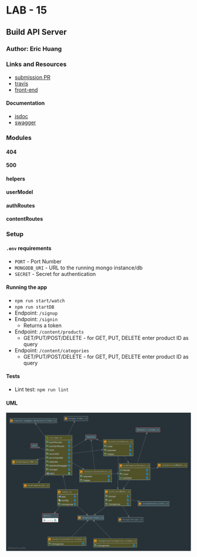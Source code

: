 # LAB - 15

## Build API Server

### Author: Eric Huang

### Links and Resources
* [submission PR](https://github.com/erichuang-401-advanced-javascript/401-lab-15/pull/3)
* [travis](https://www.travis-ci.com/erichuang-401-advanced-javascript/401-lab-15)
* [front-end](https://erichuang-401-lab15.herokuapp.com/)

#### Documentation
* [jsdoc](https://erichuang-401-lab15.herokuapp.com/docs)
* [swagger](https://erichuang-401-lab15.herokuapp.com/api-docs)

### Modules
#### 404
#### 500
#### helpers
#### userModel
#### authRoutes
#### contentRoutes

### Setup
#### `.env` requirements
* `PORT` - Port Number
* `MONGODB_URI` - URL to the running mongo instance/db
* `SECRET` - Secret for authentication

#### Running the app
* `npm run start/watch`
* `npm run startDB`
* Endpoint: `/signup`
* Endpoint: `/signin`
  * Returns a token
* Endpoint: `/content/products`
  * GET/PUT/POST/DELETE - for GET, PUT, DELETE enter product ID as query
* Endpoint: `/content/categories`
  * GET/PUT/POST/DELETE - for GET, PUT, DELETE enter product ID as query

#### Tests
* Lint test: `npm run lint`

#### UML
![UML Image](./assets/uml.jpg)
